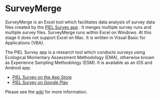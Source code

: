 # SurveyMerge
SurveyMerge is an Excel tool which facilitates data analysis of survey data files created by the [PIEL Survey app](http://pielsurvey.org) . It merges multiple survey runs and multiple survey files. SurveyMerge runs within Excel on Windows. At this stage it does not support Excel on Mac. It is written in Visual Basic for Applications (VBA).

The PIEL Survey app is a research tool which conducts surveys using Ecological Momentary Assessment Methodology (EMA), otherwise known as Experience Sampling Methodology (ESM). It is available as an iOS and Android app.

- [PIEL Survey on the App Store](https://itunes.apple.com/au/app/piel-survey/id1257313392?mt=8)
- [PIEL Survey on Google Play](https://play.google.com/store/apps/details?id=au.com.bluejay.pielsurvey)

Please see the [wiki](https://github.com/bjventures/SurveyMerge/wiki) for more information.